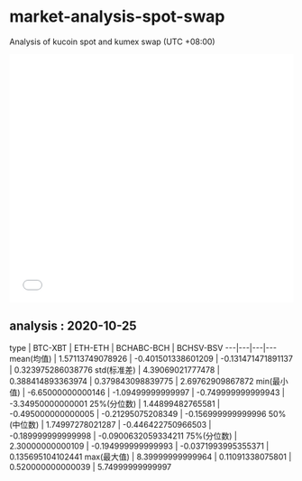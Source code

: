 # market-analysis-spot-swap
Analysis of kucoin spot and kumex swap (UTC +08:00)

<iframe width="100%" height="440" src="./data.html" frameborder="no" border="0" scrolling="no"></iframe>

## analysis : 2020-10-25

type | BTC-XBT | ETH-ETH | BCHABC-BCH | BCHSV-BSV 
---|---|---|---
mean(均值) | 1.57113749078926 | -0.401501338601209 | -0.131471471891137 | 0.323975286038776
std(标准差) | 4.39069021777478 | 0.388414893363974 | 0.379843098839775 | 2.69762909867872
min(最小值) | -6.65000000000146 | -1.09499999999997 | -0.749999999999943 | -3.34950000000001
25%(分位数) | 1.44899482765581 | -0.495000000000005 | -0.21295075208349 | -0.156999999999996
50%(中位数) | 1.74997278021287 | -0.446422750966503 | -0.189999999999998 | -0.0900632059334211
75%(分位数) | 2.30000000000109 | -0.194999999999993 | -0.0371993995355371 | 0.135695104102441
max(最大值) | 8.39999999999964 | 0.11091338075801 | 0.520000000000039 | 5.74999999999997

